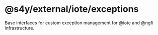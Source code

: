 # @s4y/external/iote/exceptions

Base interfaces for custom exception management for @iote and @ngfi infrastructure.
